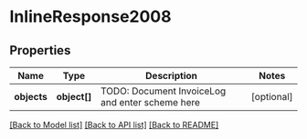 # InlineResponse2008

## Properties
Name | Type | Description | Notes
------------ | ------------- | ------------- | -------------
**objects** | **object[]** | TODO: Document InvoiceLog and enter scheme here | [optional] 

[[Back to Model list]](../../README.md#documentation-for-models) [[Back to API list]](../../README.md#documentation-for-api-endpoints) [[Back to README]](../../README.md)

